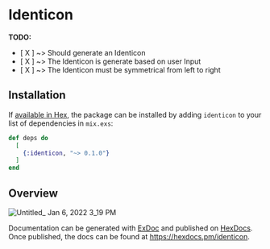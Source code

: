 # Identicon

**TODO:**
- [ X ]  ~> Should generate an Identicon <br>
- [ X ]  ~> The Identicon is generate based on user Input <br>
- [ X ]  ~> The Identicon must be symmetrical from left to right <br>


## Installation

If [available in Hex](https://hex.pm/docs/publish), the package can be installed
by adding `identicon` to your list of dependencies in `mix.exs`:

```elixir
def deps do
  [
    {:identicon, "~> 0.1.0"}
  ]
end
```

## Overview

![Untitled_ Jan 6, 2022 3_19 PM](https://user-images.githubusercontent.com/56568406/148431633-e631ccee-9f0e-4017-8f5e-7ca3abb14645.gif)


Documentation can be generated with [ExDoc](https://github.com/elixir-lang/ex_doc)
and published on [HexDocs](https://hexdocs.pm). Once published, the docs can
be found at <https://hexdocs.pm/identicon>.

